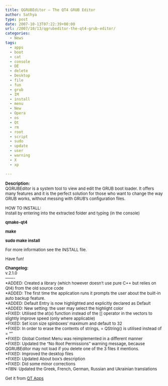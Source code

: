 ```yaml
---
title: QGRUBEditor – The QT4 GRUB Editor
author: Sathya
type: post
date: 2007-10-13T07:22:39+00:00
url: /2007/10/13/qgrubeditor-the-qt4-grub-editor/
categories:
  - News
tags:
  - apps
  - boot
  - cat
  - console
  - DE
  - delete
  - Desktop
  - file
  - fun
  - grub
  - IM
  - install
  - menu
  - New
  - Opera
  - os
  - Qt
  - rm
  - root
  - script
  - sudo
  - update
  - user
  - warning
  - X
  - xp

---
```

<font size="2"><strong>Description:</strong><br /> <span class="smallcontenttext">QGRUBEditor is a system tool to view and edit the GRUB boot loader. It offers many features and it is the perfect solution for those who want to change the way GRUB works, without messing with GRUB&#8217;s configuration files.</p> 

<p>
  HOW TO INSTALL:<br /> Install by entering into the extracted folder and typing (in the console)
</p>

<p>
  <strong>qmake-qt4</strong>
</p>

<p>
  <strong>make</strong>
</p>

<p>
  <strong>sudo make install</strong>
</p>

<p>
  For more information see the INSTALL file.
</p>

<p>
  Have fun!</span>
</p>

<p>
  <strong>Changelog:</strong><br /> <span class="smallcontenttext">v.2.1.0<br /> &#8212;&#8212;-<br /> *ADDED: Created a library (which however doesn&#8217;t use pure C++ but relies on Qt4) from the old source code<br /> *ADDED: The first time the application runs it prompts the user about the built-in auto backup feature.<br /> *ADDED: Default Entry is now highlighted and explicitly declared as Default<br /> *ADDED: New setting: the user may select the highlight color<br /> *FIXED: Utilised the at(x) function instead of the [] operator in the vectors to slightly improve speed (only where applicable)<br /> *FIXED: Set icon size spinboxes&#8217; maximum and default to 32<br /> *FIXED: In order to erase the contents of strings, = QString() is utilised instead of = &#8220;&#8221;<br /> *FIXED: Global Context Menu was reimplemented in a different manner<br /> *FIXED: Updated the &#8220;No Root Permissions&#8221; warning message, because QGRUBEditor may not load if you delete one of the 3 files it mentions.<br /> *FIXED: Improved the desktop files<br /> *FIXED: Updated About box&#8217;s description<br /> *FIXED: Did some minor corrections<br /> *I18N: Updated the Greek, French, German, Russian and Ukrainian translations</span>
</p>

<p>
  Get it from <a href="https://www.qt-apps.org/content/show.php/QGRUBEditor?content=60391">QT Apps </a> </font>
</p>
